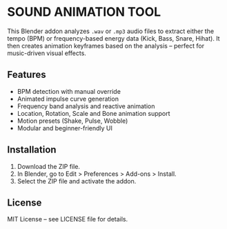 # SOUND ANIMATION TOOL

This Blender addon analyzes `.wav` or `.mp3` audio files to extract either the tempo (BPM)
or frequency-based energy data (Kick, Bass, Snare, Hihat). It then creates animation keyframes 
based on the analysis – perfect for music-driven visual effects.

## Features
- BPM detection with manual override
- Animated impulse curve generation
- Frequency band analysis and reactive animation
- Location, Rotation, Scale and Bone animation support
- Motion presets (Shake, Pulse, Wobble)
- Modular and beginner-friendly UI

## Installation
1. Download the ZIP file.
2. In Blender, go to Edit > Preferences > Add-ons > Install.
3. Select the ZIP file and activate the addon.

## License
MIT License – see LICENSE file for details.

